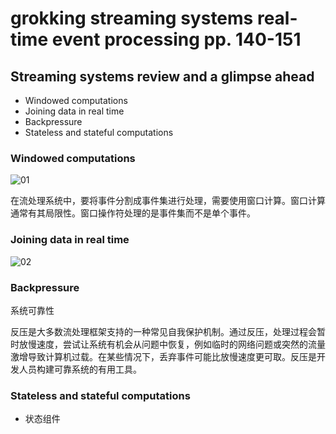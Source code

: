 # grokking streaming systems real-time event processing pp. 140-151

## Streaming systems review and a glimpse ahead

- Windowed computations
- Joining data in real time
- Backpressure
- Stateless and stateful computations

### Windowed computations

![01](https://inasa.dev/img/grokkingstreamingsystems/ch6/01.png)

在流处理系统中，要将事件分割成事件集进行处理，需要使用窗口计算。窗口计算通常有其局限性。窗口操作符处理的是事件集而不是单个事件。

### Joining data in real time

![02](https://inasa.dev/img/grokkingstreamingsystems/ch6/02.png)

### Backpressure

系统可靠性

反压是大多数流处理框架支持的一种常见自我保护机制。通过反压，处理过程会暂时放慢速度，尝试让系统有机会从问题中恢复，例如临时的网络问题或突然的流量激增导致计算机过载。在某些情况下，丢弃事件可能比放慢速度更可取。反压是开发人员构建可靠系统的有用工具。

### Stateless and stateful computations

- 状态组件
